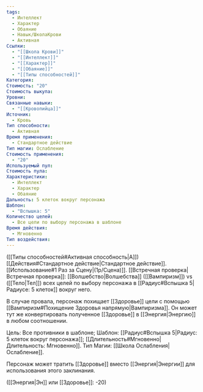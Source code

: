 ```yaml
---
tags:
  - Интеллект
  - Характер
  - Обаяние
  - Навык/ШколаКрови
  - Активная
Ссылки:
  - "[[Школа Крови]]"
  - "[[Интеллект]]"
  - "[[Характер]]"
  - "[[Обаяние]]"
  - "[[Типы способностей]]"
Категория: 
Стоимость: "20"
Стоимость выкупа: 
Уровни: 
Связанные навыки:
  - "[[Кровопийца]]"
Источник:
  - Кровь
Тип способности:
  - Активная
Время применения:
  - Стандартное действие
Тип магии: Ослабление
Стоимость применения:
  - "20"
Используемый пул: 
Стоимость пула: 
Характеристики:
  - Интеллект
  - Характер
  - Обаяние
Дальность: 5 клеток вокруг персонажа
Шаблон:
  - "Вспышка: 5"
Количество целей:
  - Все цели по выбору персонажа в шаблоне
Время действия:
  - Мгновенно
Тип воздействия:
---
```

([[Типы способностей#Активная способность|А]]) [[Действия#Стандартное действие|Стандартное действие]]. [[Использование#1 Раз за Сцену|(1р/Сцена)]]. [[Встречная проверка|Встречная проверка]]: [[Волшебство|Волшебства]] ([[Вампиризм]]) vs ([[Тело|Тел]]) всех целей по выбору персонажа в [[Радиус#Вспышка 5|Радиусе: 5 клеток]] вокруг него. 

В случае провала, персонаж похищает [[Здоровье]] цели с помощью [[Вампиризм#Похищение Здоровья напрямую|Вампиризма]]. Он может тут же конвертировать полученное [[Здоровье]] в [[Энергия|Энергию]] в любом соотношении. 

Цель: Все противники в шаблоне; Шаблон: [[Радиус#Вспышка 5|Радиус: 5 клеток вокруг персонажа]]; [[Длительность#Мгновенно|Длительность: Мгновенно]]. Тип Магии: [[Школа Ослабления|Ослабление]].

Персонаж может тратить [[Здоровье]] вместо [[Энергия|Энергии]] для использования этого заклинания.

([[Энергия|Эн]] или [[Здоровье]]: -20)